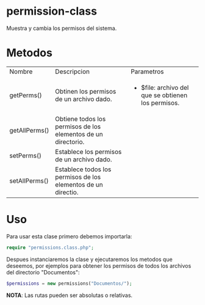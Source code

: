 permission-class
================

Muestra y cambia los permisos del sistema.

Metodos
=======
<table>
<tr><td>Nombre</td><td>Descripcion</td><td>Parametros</td></tr>
<tr>
<td>getPerms()</td>
<td>Obtinen los permisos de un archivo dado.</td>
<td>
<ul>
<li>$file: archivo del que se obtienen los permisos.</li> 
</ul>
</td>
</tr>
<tr>
<td>getAllPerms()</td>
<td>Obtiene todos los permisos de los elementos de un directorio.</td>
<td></td>
</tr>
<tr>
<td>setPerms()</td>
<td>Establece los permisos de un archivo dado.</td>
<td></td>
</tr>
<tr>
<td>setAllPerms()</td>
<td>Establece todos los permisos de los elementos de un directio.</td>
<td></td>
</tr>
</table>

Uso
===
Para usar esta clase primero debemos importarla:
```php
require "permissions.class.php";
```

Despues instanciaremos la clase y ejecutaremos los metodos que deseemos, por ejemplos para obtener los permisos de todos los archivos del directorio "Documentos":

```php
$permissions = new permissions("Documentos/");
```

**NOTA**: Las rutas pueden ser absolutas o relativas.

```php

```
